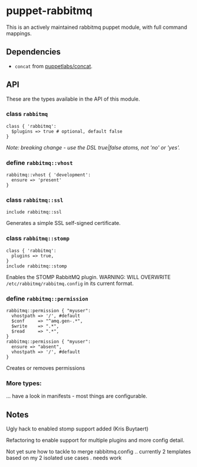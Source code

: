 puppet-rabbitmq
===============

This is an actively maintained rabbitmq puppet module, with full command
mappings.

## Dependencies

 * `concat` from [puppetlabs/concat](git://github.com/ripienaar/puppet-concat.git).

## API

These are the types available in the API of this module.

### class `rabbitmq`

```puppet
class { 'rabbitmq':
  $plugins => true # optional, default false
}
```

*Note: breaking change - use the DSL true|false atoms, not 'no' or 'yes'.*

### define `rabbitmq::vhost`

```puppet
rabbitmq::vhost { 'development':
  ensure => 'present'
}
```

### class `rabbitmq::ssl`

```puppet
include rabbitmq::ssl
```

Generates a simple SSL self-signed certificate.

### class `rabbitmq::stomp`

```puppet
class { 'rabbitmq':
  plugins => true,
}
include rabbitmq::stomp
```

Enables the STOMP RabbitMQ plugin. 
WARNING: WILL OVERWRITE `/etc/rabbitmq/rabbitmq.config` in its current format.

### define `rabbitmq::permission`

```puppet
rabbitmq::permission { "myuser":
  vhostpath => '/', #default
  $conf     => "^amq.gen-.*",
  $write    => ".*",
  $read     => ".*",
}
rabbitmq::permission { "myuser":
  ensure => "absent",
  vhostpath => '/', #default
}
```

Creates or removes permissions


### More types:
... have a look in manifests - most things are configurable.

## Notes

Ugly hack to enabled stomp support added (Kris Buytaert)

Refactoring to enable support for multiple plugins and more config detail.

Not yet sure how to tackle to merge rabbitmq.config .. currently 2 templates
based on my 2 isolated use cases .  needs work 
